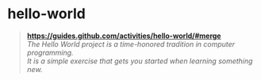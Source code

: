 # hello-world
>**https://guides.github.com/activities/hello-world/#merge**  
*The Hello World project is a time-honored tradition in computer programming.*  
*It is a simple exercise that gets you started when learning something new.*
